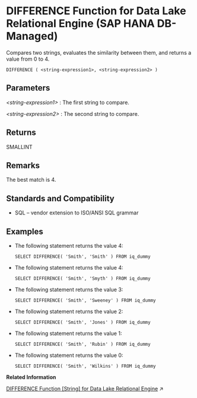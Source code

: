 <!-- loio3b8bafe468ce4160b52b7b25a5de50a0 -->

# DIFFERENCE Function for Data Lake Relational Engine \(SAP HANA DB-Managed\)

Compares two strings, evaluates the similarity between them, and returns a value from 0 to 4.



```
DIFFERENCE ( <string-expression1>, <string-expression2> )
```



<a name="loio3b8bafe468ce4160b52b7b25a5de50a0__section_pgd_qzl_srb"/>

## Parameters

 *<string-expression1\>*
 :   The first string to compare.

  *<string-expression2\>*
 :   The second string to compare.

 

<a name="loio3b8bafe468ce4160b52b7b25a5de50a0__section_rzk_bm3_wrb"/>

## Returns

SMALLINT



<a name="loio3b8bafe468ce4160b52b7b25a5de50a0__section_gkf_cm3_wrb"/>

## Remarks

The best match is 4.



<a name="loio3b8bafe468ce4160b52b7b25a5de50a0__section_lhz_rzl_srb"/>

## Standards and Compatibility

-   SQL – vendor extension to ISO/ANSI SQL grammar



<a name="loio3b8bafe468ce4160b52b7b25a5de50a0__section_snj_szl_srb"/>

## Examples

-   The following statement returns the value 4:

    ```
    SELECT DIFFERENCE( 'Smith', 'Smith' ) FROM iq_dummy
    ```

-   The following statement returns the value 4:

    ```
    SELECT DIFFERENCE( 'Smith', 'Smyth' ) FROM iq_dummy
    ```

-   The following statement returns the value 3:

    ```
    SELECT DIFFERENCE( 'Smith', 'Sweeney' ) FROM iq_dummy
    ```

-   The following statement returns the value 2:

    ```
    SELECT DIFFERENCE( 'Smith', 'Jones' ) FROM iq_dummy
    ```

-   The following statement returns the value 1:

    ```
    SELECT DIFFERENCE( 'Smith', 'Rubin' ) FROM iq_dummy
    ```

-   The following statement returns the value 0:

    ```
    SELECT DIFFERENCE( 'Smith', 'Wilkins' ) FROM iq_dummy
    ```


**Related Information**  


[DIFFERENCE Function [String] for Data Lake Relational Engine](https://help.sap.com/viewer/19b3964099384f178ad08f2d348232a9/2023_1_QRC/en-US/a54d8aac84f210158ef283ad984de764.html "Compares two strings, evaluates the similarity between them, and returns a value from 0 to 4.") :arrow_upper_right:

